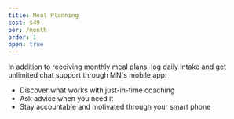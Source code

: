 ```yaml
---
title: Meal Planning
cost: $49
per: /month
order: 1
open: true
---
```


In addition to receiving monthly meal plans, log daily intake and get unlimited chat support through MN's mobile app:

* Discover what works with just-in-time coaching
* Ask advice when you need it
* Stay accountable and motivated through your smart phone
